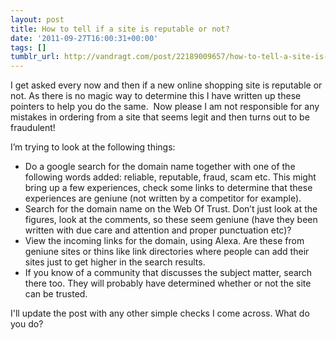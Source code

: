 ```yaml
---
layout: post
title: How to tell if a site is reputable or not?
date: '2011-09-27T16:00:31+00:00'
tags: []
tumblr_url: http://vandragt.com/post/22189009657/how-to-tell-a-site-is-reputable-or-not
---
```

I get asked every now and then if a new online shopping site is reputable or not. As there is no magic way to determine this I have written up these pointers to help you do the same.  Now please I am not responsible for any mistakes in ordering from a site that seems legit and then turns out to be fraudulent!

I’m trying to look at the following things:

* Do a google search for the domain name together with one of the following words added: reliable, reputable, fraud, scam etc. This might bring up a few experiences, check some links to determine that these experiences are geniune (not written by a competitor for example).
* Search for the domain name on the Web Of Trust. Don’t just look at the figures, look at the comments, so these seem geniune (have they been written with due care and attention and proper punctuation etc)?
* View the incoming links for the domain, using Alexa. Are these from geniune sites or thins like link directories where people can add their sites just to get higher in the search results.
* If you know of a community that discusses the subject matter, search there too. They will probably have determined whether or not the site can be trusted.
 
I'll update the post with any other simple checks I come across. What do you do?
